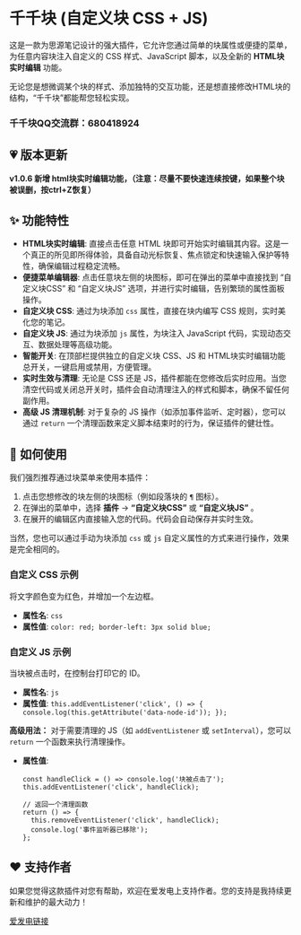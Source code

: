 # 千千块 (自定义块 CSS + JS)

这是一款为思源笔记设计的强大插件，它允许您通过简单的块属性或便捷的菜单，为任意内容块注入自定义的 CSS 样式、JavaScript 脚本，以及全新的 **HTML块实时编辑** 功能。

无论您是想微调某个块的样式、添加独特的交互功能，还是想直接修改HTML块的结构，“千千块”都能帮您轻松实现。

### 千千块QQ交流群：680418924

## 💗 版本更新

**v1.0.6 新增 html块实时编辑功能，（注意：尽量不要快速连续按键，如果整个块被误删，按ctrl+Z恢复）**

## ✨ 功能特性

- **HTML块实时编辑**: 直接点击任意 HTML 块即可开始实时编辑其内容。这是一个真正的所见即所得体验，具备自动光标恢复、焦点锁定和快速输入保护等特性，确保编辑过程稳定流畅。
- **便捷菜单编辑器**: 点击任意块左侧的块图标，即可在弹出的菜单中直接找到 “自定义块CSS” 和 “自定义块JS” 选项，并进行实时编辑，告别繁琐的属性面板操作。
- **自定义块 CSS**: 通过为块添加 `css` 属性，直接在块内编写 CSS 规则，实时美化您的笔记。
- **自定义块 JS**: 通过为块添加 `js` 属性，为块注入 JavaScript 代码，实现动态交互、数据处理等高级功能。
- **智能开关**: 在顶部栏提供独立的自定义块 CSS、JS 和 HTML块实时编辑功能总开关，一键启用或禁用，方便管理。
- **实时生效与清理**: 无论是 CSS 还是 JS，插件都能在您修改后实时应用。当您清空代码或关闭总开关时，插件会自动清理注入的样式和脚本，确保不留任何副作用。
- **高级 JS 清理机制**: 对于复杂的 JS 操作（如添加事件监听、定时器），您可以通过 `return` 一个清理函数来定义脚本结束时的行为，保证插件的健壮性。

## 🚀 如何使用

我们强烈推荐通过块菜单来使用本插件：

1. 点击您想修改的块左侧的块图标（例如段落块的 `¶` 图标）。
2. 在弹出的菜单中，选择 **插件** -\>  **“自定义块CSS”**  或  **“自定义块JS”** 。
3. 在展开的编辑区内直接输入您的代码。代码会自动保存并实时生效。

当然，您也可以通过手动为块添加 `css` 或 `js` 自定义属性的方式来进行操作，效果是完全相同的。

### 自定义 CSS 示例

将文字颜色变为红色，并增加一个左边框。

- **属性名**: `css`
- **属性值**: `color: red; border-left: 3px solid blue;`

### 自定义 JS 示例

当块被点击时，在控制台打印它的 ID。

- **属性名**: `js`
- **属性值**: `this.addEventListener('click', () => { console.log(this.getAttribute('data-node-id')); });`

**高级用法：**  对于需要清理的 JS（如 `addEventListener` 或 `setInterval`），您可以 `return` 一个函数来执行清理操作。

- **属性值**:

  ```
  const handleClick = () => console.log('块被点击了');
  this.addEventListener('click', handleClick);

  // 返回一个清理函数
  return () => {
    this.removeEventListener('click', handleClick);
    console.log('事件监听器已移除');
  };

  ```

## ❤️ 支持作者

如果您觉得这款插件对您有帮助，欢迎在爱发电上支持作者。您的支持是我持续更新和维护的最大动力！

[爱发电链接](https://afdian.com/a/QianQian517 "千千块祝你心想事成，好运连连")

